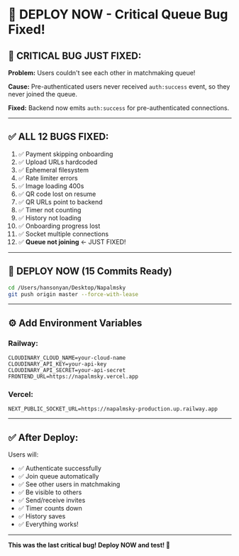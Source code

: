 # 🚨 DEPLOY NOW - Critical Queue Bug Fixed!

## 🔴 **CRITICAL BUG JUST FIXED:**

**Problem:** Users couldn't see each other in matchmaking queue!

**Cause:** Pre-authenticated users never received `auth:success` event, so they never joined the queue.

**Fixed:** Backend now emits `auth:success` for pre-authenticated connections.

---

## ✅ **ALL 12 BUGS FIXED:**

1. ✅ Payment skipping onboarding
2. ✅ Upload URLs hardcoded
3. ✅ Ephemeral filesystem  
4. ✅ Rate limiter errors
5. ✅ Image loading 400s
6. ✅ QR code lost on resume
7. ✅ QR URLs point to backend
8. ✅ Timer not counting
9. ✅ History not loading
10. ✅ Onboarding progress lost
11. ✅ Socket multiple connections
12. ✅ **Queue not joining** ← JUST FIXED!

---

## 🚀 **DEPLOY NOW (15 Commits Ready)**

```bash
cd /Users/hansonyan/Desktop/Napalmsky
git push origin master --force-with-lease
```

---

## ⚙️ **Add Environment Variables**

### Railway:
```
CLOUDINARY_CLOUD_NAME=your-cloud-name
CLOUDINARY_API_KEY=your-api-key  
CLOUDINARY_API_SECRET=your-api-secret
FRONTEND_URL=https://napalmsky.vercel.app
```

### Vercel:
```
NEXT_PUBLIC_SOCKET_URL=https://napalmsky-production.up.railway.app
```

---

## ✅ **After Deploy:**

Users will:
- ✅ Authenticate successfully
- ✅ Join queue automatically
- ✅ See other users in matchmaking
- ✅ Be visible to others
- ✅ Send/receive invites
- ✅ Timer counts down
- ✅ History saves
- ✅ Everything works!

---

**This was the last critical bug! Deploy NOW and test! 🚀**

